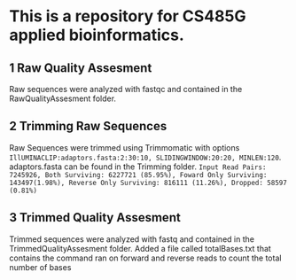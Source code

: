 # This is a repository for CS485G applied bioinformatics. 

## 1 Raw Quality Assesment
Raw sequences were analyzed with fastqc and contained in the RawQualityAssesment folder.

## 2 Trimming Raw Sequences
Raw Sequences were trimmed using Trimmomatic with options `IllUMINACLIP:adaptors.fasta:2:30:10, SLIDINGWINDOW:20:20, MINLEN:120`.
adaptors.fasta can be found in the Trimming folder.
`Input Read Pairs: 7245926, Both Surviving: 6227721 (85.95%), Foward Only Surviving: 143497(1.98%), Reverse Only Surviving: 816111 (11.26%), Dropped: 58597 (0.81%)`

## 3 Trimmed Quality Assesment
Trimmed sequences were analyzed with fastq and contained in the TrimmedQualityAssesment folder.
Added a file called totalBases.txt that contains the command ran on forward and reverse reads to count the 
total number of bases

